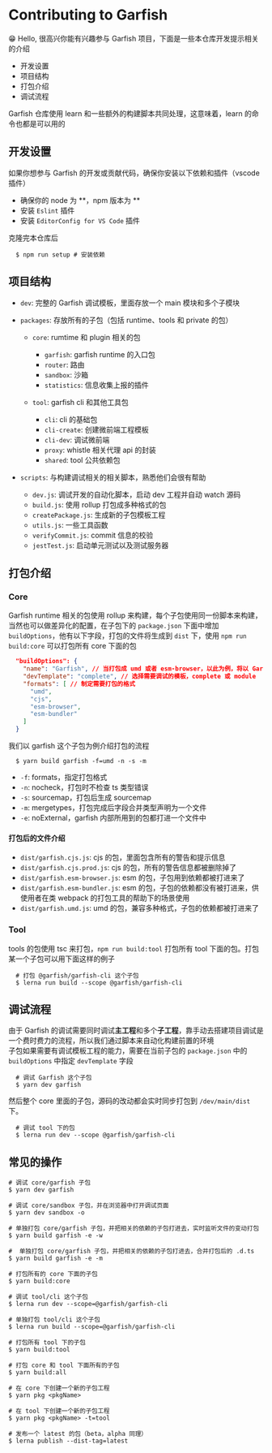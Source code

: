 # Contributing to Garfish

😁 Hello, 很高兴你能有兴趣参与 Garfish 项目，下面是一些本仓库开发提示相关的介绍

- 开发设置
- 项目结构
- 打包介绍
- 调试流程

Garfish 仓库使用 learn 和一些额外的构建脚本共同处理，这意味着，learn 的命令也都是可以用的

## 开发设置

如果你想参与 Garfish 的开发或贡献代码，确保你安装以下依赖和插件（vscode 插件）

- 确保你的 node 为 **，npm 版本为 **
- 安装 `Eslint` 插件
- 安装 `EditorConfig for VS Code` 插件

克隆完本仓库后

```shell
  $ npm run setup # 安装依赖
```

## 项目结构

- `dev`: 完整的 Garfish 调试模板，里面存放一个 main 模块和多个子模块

- `packages`: 存放所有的子包（包括 runtime、tools 和 private 的包）

  - `core`: rumtime 和 plugin 相关的包

    - `garfish`: garfish runtime 的入口包
    - `router`: 路由
    - `sandbox`: 沙箱
    - `statistics`: 信息收集上报的插件

  - `tool`: garfish cli 和其他工具包
    - `cli`: cli 的基础包
    - `cli-create`: 创建微前端工程模板
    - `cli-dev`: 调试微前端
    - `proxy`: whistle 相关代理 api 的封装
    - `shared`: tool 公共依赖包

- `scripts`: 与构建调试相关的相关脚本，熟悉他们会很有帮助
  - `dev.js`: 调试开发的自动化脚本，启动 dev 工程并自动 watch 源码
  - `build.js`: 使用 rollup 打包成多种格式的包
  - `createPackage.js`: 生成新的子包模板工程
  - `utils.js`: 一些工具函数
  - `verifyCommit.js`: commit 信息的校验
  - `jestTest.js`: 启动单元测试以及测试服务器

## 打包介绍

### Core

Garfish runtime 相关的包使用 rollup 来构建，每个子包使用同一份脚本来构建，当然也可以做差异化的配置，在子包下的 `package.json` 下面中增加 `buildOptions`，他有以下字段，打包的文件将生成到 `dist` 下，使用 `npm run build:core` 可以打包所有 core 下面的包

```json
  "buildOptions": {
    "name": "Garfish", // 当打包成 umd 或者 esm-browser，以此为例，将以 Garfish 的 namespace 注入到 window 中。没有指定时，默认用子包文件夹转为驼峰后的名字
    "devTemplate": "complete", // 选择需要调试的模板，complete 或 module
    "formats": [ // 制定需要打包的格式
      "umd",
      "cjs",
      "esm-browser",
      "esm-bundler"
    ]
  }
```

我们以 garfish 这个子包为例介绍打包的流程

```shell
  $ yarn build garfish -f=umd -n -s -m
```

- `-f`: formats，指定打包格式
- `-n`: nocheck，打包时不检查 ts 类型错误
- `-s`: sourcemap，打包后生成 sourcemap
- `-m`: mergetypes，打包完成后字段合并类型声明为一个文件
- `-e`: noExternal，garfish 内部所用到的包都打进一个文件中

#### 打包后的文件介绍

- `dist/garfish.cjs.js`: cjs 的包，里面包含所有的警告和提示信息
- `dist/garfish.cjs.prod.js`: cjs 的包，所有的警告信息都被删除掉了
- `dist/garfish.esm-browser.js`: esm 的包，子包用到依赖都被打进来了
- `dist/garfish.esm-bundler.js`: esm 的包，子包的依赖都没有被打进来，供使用者在类 webpack 的打包工具的帮助下的场景使用
- `dist/garfish.umd.js`: umd 的包，兼容多种格式，子包的依赖都被打进来了

### Tool

tools 的包使用 tsc 来打包，`npm run build:tool` 打包所有 tool 下面的包。打包某一个子包可以用下面这样的例子

```shell
  # 打包 @garfish/garfish-cli 这个子包
  $ lerna run build --scope @garfish/garfish-cli
```

## 调试流程

由于 Garfish 的调试需要同时调试**主工程**和多个**子工程**，靠手动去搭建项目调试是一个费时费力的流程，所以我们通过脚本来自动化构建前置的环境<br/>
子包如果需要有调试模板工程的能力，需要在当前子包的 `package.json` 中的 `buildOptions` 中指定 `devTemplate` 字段

```shell
  # 调试 Garfish 这个子包
  $ yarn dev garfish
```

然后整个 core 里面的子包，源码的改动都会实时同步打包到 `/dev/main/dist` 下。

```shell
  # 调试 tool 下的包
  $ lerna run dev --scope @garfish/garfish-cli
```

## 常见的操作

```shell
# 调试 core/garfish 子包
$ yarn dev garfish

# 调试 core/sandbox 子包，并在浏览器中打开调试页面
$ yarn dev sandbox -o

# 单独打包 core/garfish 子包，并把相关的依赖的子包打进去，实时监听文件的变动打包
$ yarn build garfish -e -w

#  单独打包 core/garfish 子包，并把相关的依赖的子包打进去，合并打包后的 .d.ts
$ yarn build garfish -e -m

# 打包所有的 core 下面的子包
$ yarn build:core

# 调试 tool/cli 这个子包
$ lerna run dev --scope=@garfish/garfish-cli

# 单独打包 tool/cli 这个子包
$ lerna run build --scope=@garfish/garfish-cli

# 打包所有 tool 下的子包
$ yarn build:tool

# 打包 core 和 tool 下面所有的子包
$ yarn build:all

# 在 core 下创建一个新的子包工程
$ yarn pkg <pkgName>

# 在 tool 下创建一个新的子包工程
$ yarn pkg <pkgName> -t=tool

# 发布一个 latest 的包（beta，alpha 同理）
$ lerna publish --dist-tag=latest
```
